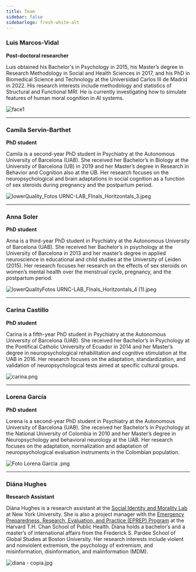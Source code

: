 ```yaml
---
title: Team
sidebar: false
sidebarlogo: fresh-white-alt
---
```



### Luis Marcos-Vidal

**Post-doctoral researcher**

Luis obtained his Bachelor's in Psychology in 2015, his Master’s degree in Research Methodology in Social and Health Sciences in 2017, and his PhD in Biomedical Science and Technology at the Universidad Carlos III de Madrid in 2022. His research interests include methodology and statistics of Structural and Functional MRI. He is currently investigating how to simulate features of human moral cognition in AI systems.

![face1](../../static/images/illustrations/faces/1.png)

---

### Camila Servin-Barthet

**PhD student**

Camila is a second-year PhD student in Psychiatry at the Autonomous University of Barcelona (UAB). She received her Bachelor’s in Biology at the University of Barcelona (UB) in 2019 and her Master’s degree in Research in Behavior and Cognition also at the UB. Her research focuses on the neuropsychological and brain adaptations in social cognition as a function of sex steroids during pregnancy and the postpartum period.

![lowerQuality_Fotos URNC-LAB_FInals_Horitzontals_3.jpeg](https://s3-us-west-2.amazonaws.com/secure.notion-static.com/c4f5ebee-2cdd-4c2e-a869-c7afdc49ad89/lowerQuality_Fotos_URNC-LAB_FInals_Horitzontals_3.jpeg)

---

### Anna Soler

**PhD student**

Anna is a third-year PhD student in Psychiatry at the Autonomous University of Barcelona (UAB). She received her Bachelor’s in psychology at the University of Barcelona in 2013 and her master’s degree in applied neuroscience in educational and child studies at the University of Leiden (2015). Her research focuses her research on the effects of sex steroids on women’s mental health over the menstrual cycle, pregnancy, and the postpartum period.

![lowerQualityFotos URNC-LAB_FInals_Horitzontals_4 (1).jpeg](https://s3-us-west-2.amazonaws.com/secure.notion-static.com/b5fd4931-3317-4899-86d4-3533f8537aab/lowerQualityFotos_URNC-LAB_FInals_Horitzontals_4_(1).jpeg)

---


### Carina Castillo

**PhD student**

Carina is a fifth-year PhD student in Psychiatry at the Autonomous University of Barcelona (UAB). She received her Bachelor’s in Psychology at the Pontifical Catholic University of Ecuador in 2014 and her Master’s degree in neuropsychological rehabilitation and cognitive stimulation at the UAB in 2016. Her research focuses on the adaptation, standardization, and validation of neuropsychological tests aimed at specific cultural groups.

![carina.png](https://s3-us-west-2.amazonaws.com/secure.notion-static.com/c67d9d08-a671-4b12-bf80-36c40f44489a/carina.png)

---

### Lorena García

**PhD student**

Lorena is a second-year PhD student in Psychiatry at the Autonomous University of Barcelona (UAB). She received her Bachelor’s in Psychology at the National University of Colombia in 2010 and her Master’s degree in Neuropsychology and behavioral neurology at the UAB. Her research focuses on the adaptation, normalization and adaptation of neuropsychological evaluation instruments in the Colombian population.

![Foto Lorena García .png](https://s3-us-west-2.amazonaws.com/secure.notion-static.com/9c832008-98ef-401c-b725-f78aaa1cefde/Foto_Lorena_Garcia_.png)

---


### Diána Hughes

**Research Assistant**

Diána Hughes is a research assistant at the [Social Identity and Morality Lab](https://www.jayvanbavel.com/lab) at New York University. She is also a project manager with the [Emergency Preparedness, Research, Evaluation, and Practice (EPREP) Program](https://www.hsph.harvard.edu/preparedness/) at the Harvard T.H. Chan School of Public Health. Diána holds a bachelor’s and a master’s of international affairs from the Frederick S. Pardee School of Global Studies at Boston University. Her research interests include violent and nonviolent extremism, the psychology of extremism, and misinformation, disinformation, and malinformation (MDM).

![diana - copia.jpg](https://s3-us-west-2.amazonaws.com/secure.notion-static.com/28425092-46b6-4f2b-bc20-27c667173e34/diana_-_copia.jpg)